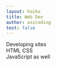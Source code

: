 ```yaml
---
layout: haiku
title: Web Dev
author: aszcoding
test: false
---
```


Developing sites<br>
HTML CSS<br>
JavaScript as well<br>
